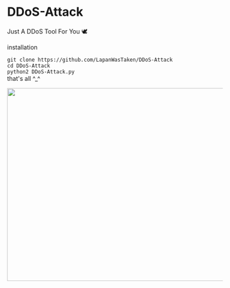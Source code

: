 # DDoS-Attack
Just A DDoS Tool For You 🕊️

installation

` git clone https://github.com/LapanWasTaken/DDoS-Attack `
<br>
` cd DDoS-Attack `
<br>
` python2 DDoS-Attack.py `
<br>
 that's all ^_^ 
 
<img src="https://giffiles.alphacoders.com/262/26214.gif" width="815px" height="450px"></img>
